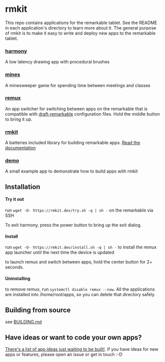 # rmkit

This repo contains applications for the remarkable tablet. See the README in
each application's directory to learn more about it. The general purpose of
rmkit is to make it easy to write and deploy new apps to the remarkable tablet.

### [harmony](src/harmony)

A low latency drawing app with procedural brushes

### [mines](src/minesweeper)

A minesweeper game for spending time between meetings and classes

### [remux](src/remux)

An app switcher for switching between apps on the remarkable that is compatible
with [draft-remarkable](https://github.com/dixonary/draft-reMarkable/)
configuration files. Hold the middle button to bring it up.

### [rmkit](src/rmkit)

A batteries included library for building remarkable apps. [Read the documentation](https://rmkit-dev.github.io/rmkit)

### [demo](src/demo)

A small example app to demonstrate how to build apps with rmkit


## Installation

#### Try it out

run `wget -O- https://rmkit.dev/try.sh -q | sh -` on the remarkable via SSH

To exit harmony, press the power button to bring up the exit dialog.

#### Install

run `wget -O- https://rmkit.dev/install.sh -q | sh -` to install the remux app launcher until the next time the device is updated

to launch remux and switch between apps, hold the center button for 2+ seconds.

#### Uninstalling

to remove remux, run `systemctl disable remux --now`. All the applications are
installed into /home/root/apps, so you can delete that directory safely.

## Building from source

see [BUILDING.md](docs/BUILDING.md)

## Have ideas or want to code your own apps?

[There's a list of app ideas just waiting to be built!](docs/APP_IDEAS.md). If
you have ideas for new apps or features, please open an issue or get in touch
:-D
